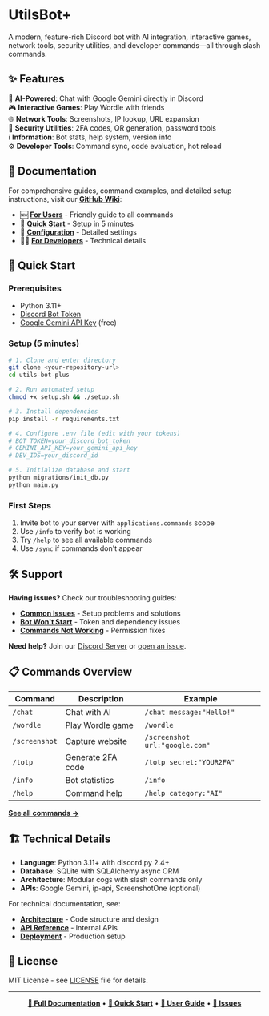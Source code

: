 # UtilsBot+

A modern, feature-rich Discord bot with AI integration, interactive games, network tools, security utilities, and developer commands—all through slash commands.

## ✨ Features

🤖 **AI-Powered**: Chat with Google Gemini directly in Discord  
🎮 **Interactive Games**: Play Wordle with friends  
🌐 **Network Tools**: Screenshots, IP lookup, URL expansion  
🔐 **Security Utilities**: 2FA codes, QR generation, password tools  
ℹ️ **Information**: Bot stats, help system, version info  
⚙️ **Developer Tools**: Command sync, code evaluation, hot reload  

## 📖 Documentation

For comprehensive guides, command examples, and detailed setup instructions, visit our **[GitHub Wiki](../../wiki)**:

- 🆕 **[For Users](../../wiki/3.-For-Users)** - Friendly guide to all commands
- 🚀 **[Quick Start](../../wiki/2.-Getting-Started)** - Setup in 5 minutes
- 🔧 **[Configuration](../../wiki/5.-Configuration-Guide)** - Detailed settings
- 👨‍💻 **[For Developers](../../wiki/8.-Development-Guide)** - Technical details

## 🚀 Quick Start

### Prerequisites
- Python 3.11+ 
- [Discord Bot Token](https://discord.com/developers/applications)
- [Google Gemini API Key](https://aistudio.google.com/app/apikey) (free)

### Setup (5 minutes)
```bash
# 1. Clone and enter directory
git clone <your-repository-url>
cd utils-bot-plus

# 2. Run automated setup
chmod +x setup.sh && ./setup.sh

# 3. Install dependencies  
pip install -r requirements.txt

# 4. Configure .env file (edit with your tokens)
# BOT_TOKEN=your_discord_bot_token
# GEMINI_API_KEY=your_gemini_api_key
# DEV_IDS=your_discord_id

# 5. Initialize database and start
python migrations/init_db.py
python main.py
```

### First Steps
1. Invite bot to your server with `applications.commands` scope
2. Use `/info` to verify bot is working
3. Try `/help` to see all available commands
4. Use `/sync` if commands don't appear

## 🛠️ Support

**Having issues?** Check our troubleshooting guides:
- **[Common Issues](../../wiki/6.-Troubleshooting)** - Setup problems and solutions
- **[Bot Won't Start](../../wiki/6.-Troubleshooting#bot-wont-start)** - Token and dependency issues  
- **[Commands Not Working](../../wiki/6.-Troubleshooting#commands-not-working)** - Permission fixes

**Need help?** Join our [Discord Server](https://discord.gg/your-server) or [open an issue](../../issues).

## 📋 Commands Overview

| Command | Description | Example |
|---------|-------------|---------|
| `/chat` | Chat with AI | `/chat message:"Hello!"` |
| `/wordle` | Play Wordle game | `/wordle` |
| `/screenshot` | Capture website | `/screenshot url:"google.com"` |
| `/totp` | Generate 2FA code | `/totp secret:"YOUR2FA"` |
| `/info` | Bot statistics | `/info` |
| `/help` | Command help | `/help category:"AI"` |

[**See all commands →**](../../wiki/3.-For-Users)

## 🏗️ Technical Details

- **Language**: Python 3.11+ with discord.py 2.4+
- **Database**: SQLite with SQLAlchemy async ORM  
- **Architecture**: Modular cogs with slash commands only
- **APIs**: Google Gemini, ip-api, ScreenshotOne (optional)

For technical documentation, see:
- **[Architecture](../../wiki/8.-Development-Guide)** - Code structure and design
- **[API Reference](../../wiki/11.-API-Reference)** - Internal APIs
- **[Deployment](../../wiki/9.-Deployment-Guide)** - Production setup

## 📄 License

MIT License - see [LICENSE](LICENSE) file for details.

---

<div align="center">

**[📖 Full Documentation](../../wiki)** • **[🚀 Quick Start](../../wiki/2.-Getting-Started)** • **[💬 User Guide](../../wiki/3.-For-Users)** • **[🐛 Issues](../../issues)**

</div>
